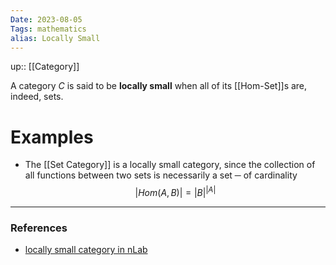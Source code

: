 ```yaml
---
Date: 2023-08-05
Tags: mathematics
alias: Locally Small
---
```

up:: [[Category]]

A category $C$ is said to be **locally small** when all of its [[Hom-Set]]s are, indeed, sets.
# Examples
- The [[Set Category]] is a locally small category, since the collection of all functions between two sets is necessarily a set ─ of cardinality $$|Hom(A,B)| = |B|^{|A|}$$

---
### References
- [locally small category in nLab](https://ncatlab.org/nlab/show/locally%20small%20category)